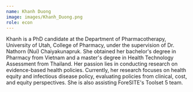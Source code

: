 ```yaml
---
name: Khanh Duong
image: images/Khanh_Duong.png
role: econ
---
```

Khanh is a PhD candidate at the Department of Pharmacotherapy, University of Utah, College of Pharmacy, under the supervision of Dr. Nathorn (Nui) Chaiyakunapruk. She obtained her bachelor's degree in Pharmacy from Vietnam and a master's degree in Health Technology Assessment from Thailand. Her passion lies in conducting research on evidence-based health policies. Currently, her research focuses on health equity and infectious disease policy, evaluating policies from clinical, cost, and equity perspectives. She is also assisting ForeSITE's Toolset 5 team.
